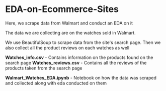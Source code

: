 # EDA-on-Ecommerce-Sites
Here, we scrape data from Walmart and conduct an EDA on it

The data we are collecting are on the watches sold in Walmart.

We use BeautifulSoup to scrape data from the site's search page. Then we also collect all the product reviews on each watches as well

**Watches_info.csv**            - Contains information on the products found on the search page
**Watches_reviews.csv**         - Contains all the reviews of the products taken from the search page

**Walmart_Watches_EDA.ipynb**   - Notebook on how the data was scraped and collected along with eda conducted on them
